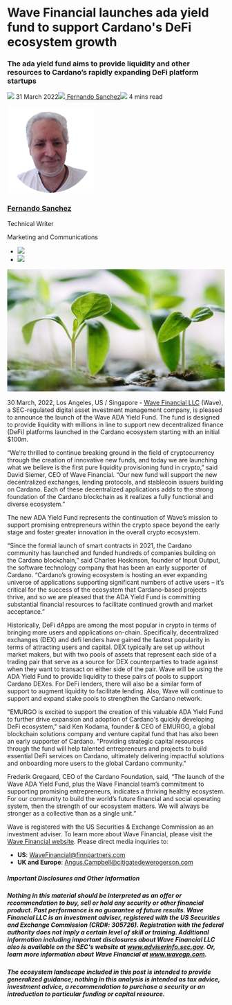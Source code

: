# Wave Financial launches ada yield fund to support Cardano's DeFi ecosystem growth
### **The ada yield fund aims to provide liquidity and other resources to Cardano’s rapidly expanding DeFi platform startups**
![](img/2022-03-31-wave-financial-launches-ada-yield-fund-to-support-cardanos-defi-ecosystem-growth.002.png) 31 March 2022![](img/2022-03-31-wave-financial-launches-ada-yield-fund-to-support-cardanos-defi-ecosystem-growth.002.png)[ Fernando Sanchez](tmp//en/blog/authors/fernando-sanchez/page-1/)![](img/2022-03-31-wave-financial-launches-ada-yield-fund-to-support-cardanos-defi-ecosystem-growth.003.png) 4 mins read

![Fernando Sanchez](img/2022-03-31-wave-financial-launches-ada-yield-fund-to-support-cardanos-defi-ecosystem-growth.004.png)[](tmp//en/blog/authors/fernando-sanchez/page-1/)
### [**Fernando Sanchez**](tmp//en/blog/authors/fernando-sanchez/page-1/)
Technical Writer

Marketing and Communications

- ![](img/2022-03-31-wave-financial-launches-ada-yield-fund-to-support-cardanos-defi-ecosystem-growth.005.png)[](mailto:fernando.sanchez@iohk.io "Email")
- ![](img/2022-03-31-wave-financial-launches-ada-yield-fund-to-support-cardanos-defi-ecosystem-growth.006.png)[](https://www.linkedin.com/in/linkedinsanchezf/ "LinkedIn")

![Wave Financial launches ada yield fund to support Cardano's DeFi ecosystem growth](img/2022-03-31-wave-financial-launches-ada-yield-fund-to-support-cardanos-defi-ecosystem-growth.007.jpeg)

30 March, 2022, Los Angeles, US / Singapore - [Wave Financial LLC](https://wavegp.com/) (Wave), a SEC-regulated digital asset investment management company, is pleased to announce the launch of the Wave ADA Yield Fund. The fund is designed to provide liquidity with millions in line to support new decentralized finance (DeFi) platforms launched in the Cardano ecosystem starting with an initial $100m.

“We’re thrilled to continue breaking ground in the field of cryptocurrency through the creation of innovative new funds, and today we are launching what we believe is the first pure liquidity provisioning fund in crypto,” said David Siemer, CEO of Wave Financial. “Our new fund will support the new decentralized exchanges, lending protocols, and stablecoin issuers building on Cardano. Each of these decentralized applications adds to the strong foundation of the Cardano blockchain as it realizes a fully functional and diverse ecosystem.”

The new ADA Yield Fund represents the continuation of Wave’s mission to support promising entrepreneurs within the crypto space beyond the early stage and foster greater innovation in the overall crypto ecosystem. 

“Since the formal launch of smart contracts in 2021, the Cardano community has launched and funded hundreds of companies building on the Cardano blockchain,” said Charles Hoskinson, founder of Input Output, the software technology company that has been an early supporter of Cardano. “Cardano’s growing ecosystem is hosting an ever expanding universe of applications supporting significant numbers of active users – it’s critical for the success of the ecosystem that Cardano-based projects thrive, and so we are pleased that the ADA Yield Fund is committing substantial financial resources to facilitate continued growth and market acceptance.” 

Historically, DeFi dApps are among the most popular in crypto in terms of bringing more users and applications on-chain. Specifically, decentralized exchanges (DEX) and defi lenders have gained the fastest popularity in terms of attracting users and capital. DEX typically are set up without market makers, but with two pools of assets that represent each side of a trading pair that serve as a source for DEX counterparties to trade against when they want to transact on either side of the pair. Wave will be using the ADA Yield Fund to provide liquidity to these pairs of pools to support Cardano DEXes. For DeFi lenders, there will also be a similar form of support to augment liquidity to facilitate lending. Also, Wave will continue to support and expand stake pools to strengthen the Cardano network. 

"EMURGO is excited to support the creation of this valuable ADA Yield Fund to further drive expansion and adoption of Cardano's quickly developing DeFi ecosystem," said Ken Kodama, founder & CEO of EMURGO, a global blockchain solutions company and venture capital fund that has also been an early supporter of Cardano. "Providing strategic capital resources through the fund will help talented entrepreneurs and projects to build essential DeFi services on Cardano, ultimately delivering impactful solutions and onboarding more users to the global Cardano community."

Frederik Gregaard, CEO of the Cardano Foundation, said, “The launch of the Wave ADA Yield Fund, plus the Wave Financial team’s commitment to supporting promising entrepreneurs, indicates a thriving healthy ecosystem. For our community to build the world’s future financial and social operating system, then the strength of our ecosystem matters. We will always be stronger as a collective than as a single unit.”

Wave is registered with the US Securities & Exchange Commission as an investment adviser. To learn more about Wave Financial, please visit the [Wave Financial website](https://wavegp.com/). Please direct media inquiries to:

- **US**: WaveFinancial@finnpartners.com
- **UK and Europe**: Angus.Campbell@citigatedewerogerson.com
##### **Important Disclosures and Other Information**
##### **Nothing in this material should be interpreted as an offer or recommendation to buy, sell or hold any security or other financial product. Past performance is no guarantee of future results. Wave Financial LLC is an investment adviser, registered with the US Securities and Exchange Commission (CRD#: 305726). Registration with the federal authority does not imply a certain level of skill or training. Additional information including important disclosures about Wave Financial LLC also is available on the SEC's website at www.adviserinfo.sec.gov. Or, learn more information about Wave Financial at www.wavegp.com.**
##### **The ecosystem landscape included in this post is intended to provide generalized guidance; nothing in this analysis is intended as tax advice, investment advice, a recommendation to purchase a security or an introduction to particular funding or capital resource.**
